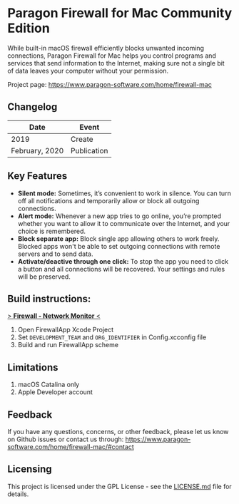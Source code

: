 # Paragon Firewall for Mac Community Edition
While built-in macOS firewall efficiently blocks unwanted incoming connections, Paragon Firewall for Mac helps you control programs and services that send information to the Internet, making sure not a single bit of data leaves your computer without your permission.

Project page: https://www.paragon-software.com/home/firewall-mac

## Changelog

|    Date     | Event |
|-------------|-------|
| 2019        | Create |
| February, 2020 | Publication |

## Key Features

* **Silent mode:** Sometimes, it’s convenient to work in silence. You can turn off all notifications and temporarily allow or block all outgoing connections.
* **Alert mode:** Whenever a new app tries to go online, you’re prompted whether you want to allow it to communicate over the Internet, and your choice is remembered.
* **Block separate app:** Block single app allowing others to work freely. Blocked apps won't be able to set outgoing connections with remote servers and to send data.
* **Activate/deactive through one click:** To stop the app you need to click a button and all connections will be recovered. Your settings and rules will be preserved.


## Build instructions:
[> **Firewall - Network Monitor** <](https://apps.apple.com/app/apple-store/id1477597795?pt=470524&ct=Github&mt=8)

1. Open FirewallApp Xcode Project
2. Set `DEVELOPMENT_TEAM` and `ORG_IDENTIFIER` in Config.xcconfig file
3. Build and run FirewallApp scheme

## Limitations
1. macOS Catalina only
2. Apple Developer account

## Feedback
If you have any questions, concerns, or other feedback, please let us know on Github issues or contact us through:
https://www.paragon-software.com/home/firewall-mac/#contact

## Licensing
This project is licensed under the GPL License - see the [LICENSE.md](LICENSE.md) file for details.